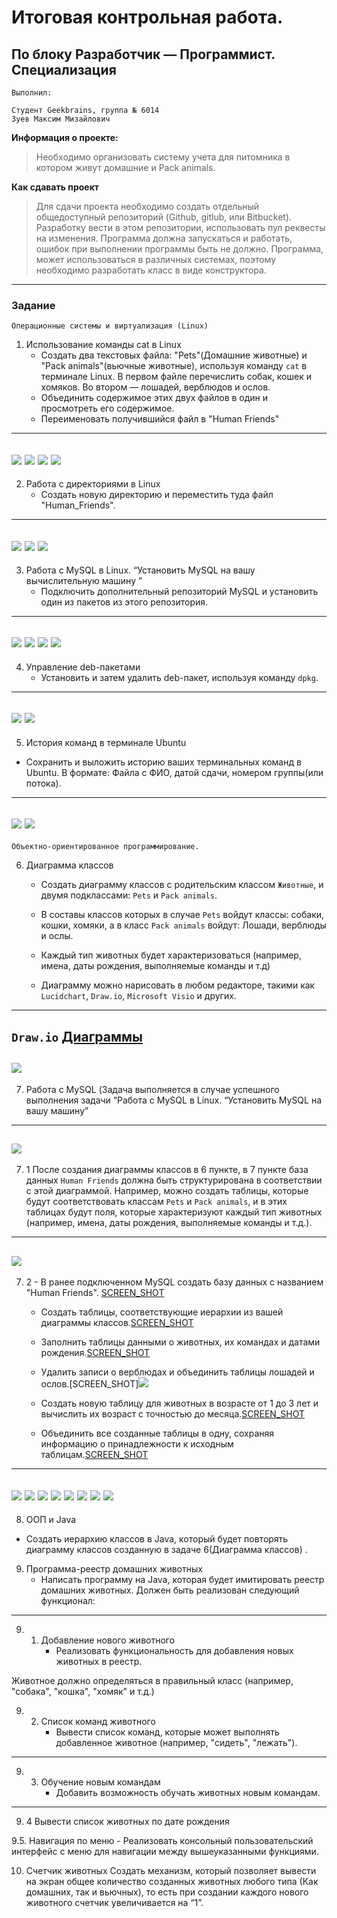 # Итоговая контрольная работа.

## По блоку Разработчик — Программист. Специализация
```
Выполнил:

Студент Geekbrains, группа № 6014
Зуев Максим Мизайлович
```

**Информация о проекте:**

> Необходимо организовать систему учета для питомника в котором живут домашние и Pack animals.

**Как сдавать проект**

>Для сдачи проекта необходимо создать отдельный общедоступный репозиторий (Github, gitlub, или Bitbucket). Разработку вести в этом репозитории, использовать пул реквесты на изменения. Программа должна запускаться и работать, ошибок при выполнении программы быть не должно. Программа, может использоваться в различных системах, поэтому необходимо разработать класс в виде конструктора.
---
### Задание
```
Операционные системы и виртуализация (Linux)
```

1. Использование команды cat в Linux
   - Создать два текстовых файла: "Pets"(Домашние животные) и "Pack animals"(вьючные животные), используя команду `cat` в терминале Linux. В первом файле перечислить собак, кошек и хомяков. Во втором — лошадей,  верблюдов и ослов.
   - Объединить содержимое этих двух файлов в один и просмотреть его  содержимое.
   - Переименовать получившийся файл в "Human Friends"

---
![](./ScreenShots/Screenshot%202024-08-26%20214332.png)
![](./ScreenShots/Screenshot%202024-08-26%20215240.png)
![](./ScreenShots/Screenshot%202024-08-26%20215540.png)
![](./ScreenShots/Screenshot%202024-08-26%20220457.png)
---
2. Работа с директориями в Linux
   - Создать новую директорию и переместить туда файл "Human_Friends".
---
![](./ScreenShots/Screenshot%202024-08-26%20222031.png)
![](./ScreenShots/Screenshot%202024-08-26%20222737.png)
![](./ScreenShots/Screenshot%202024-08-26%20222913.png)
---
3. Работа с MySQL в Linux. “Установить MySQL на вашу вычислительную машину ”
   - Подключить дополнительный репозиторий MySQL и установить один из пакетов из этого репозитория.
---
![](./ScreenShots/Screenshot%202024-08-26%20224846.png)
![](./ScreenShots/Screenshot%202024-08-26%20225421.png)
![](./ScreenShots/Screenshot%202024-08-26%20225231.png)
![](./ScreenShots/Screenshot%202024-08-26%20230054.png)
---

4. Управление deb-пакетами
   - Установить и затем удалить deb-пакет, используя команду `dpkg`.
---
   ![](./ScreenShots/Screenshot%202024-08-26%20232505.png)
   ![](./ScreenShots/Screenshot%202024-08-26%20233130.png)
---
 5. История команд в терминале Ubuntu

   - Сохранить и выложить историю ваших терминальных команд в Ubuntu. В формате: Файла с ФИО, датой сдачи, номером группы(или потока).
---
   ![](./ScreenShots/Screenshot%202024-08-26%20233650.png)
   ![](./ScreenShots/Screenshot%202024-08-26%20233656.png)
---
```
Объектно-ориентированное программирование.
```
6. Диаграмма классов
   - Создать диаграмму классов с родительским классом `Животные`, и двумя подклассами: `Pets` и `Pack animals`.

   - В составы классов которых в случае `Pets` войдут классы: собаки, кошки, хомяки, а в класс `Pack animals` войдут: Лошади, верблюды и ослы.

   - Каждый тип животных будет характеризоваться (например, имена, даты рождения, выполняемые команды и т.д)

   - Диаграмму можно нарисовать в любом редакторе, такими как `Lucidchart`, `Draw.io`, `Microsoft Visio` и других.
---
 `Draw.io` [Диаграммы](./Animals_diagramm/)
---
![](./Animals_diagramm/Animals_diagramm.svg)
---
7. Работа с MySQL (Задача выполняется в случае успешного выполнения задачи    “Работа с MySQL в Linux. “Установить MySQL на вашу машину”
---
![](./ScreenShots/Screenshot%202024-08-27%20232813.png)
---
7. 1 После создания диаграммы классов в 6 пункте, в 7 пункте база данных `Human Friends` должна быть структурирована в соответствии с этой диаграммой. Например, можно создать таблицы, которые будут соответствовать классам `Pets` и `Pack animals`, и в этих таблицах будут поля, которые характеризуют каждый тип животных (например, имена, даты рождения, выполняемые команды и т.д.).
---
![](./ScreenShots/Screenshot%202024-08-29%20003517.png)
---
7. 2   - В ранее подключенном MySQL создать базу данных с названием "Human Friends". [SCREEN_SHOT](./ScreenShots/Screenshot%202024-08-28%20215516.png)
   - Создать таблицы, соответствующие иерархии из вашей диаграммы классов.[SCREEN_SHOT](./ScreenShots/Screenshot%202024-08-29%20012922.png)

   - Заполнить таблицы данными о животных, их командах и датами рождения.[SCREEN_SHOT](./ScreenShots/Screenshot%202024-08-29%20014806.png)

   - Удалить записи о верблюдах и объединить таблицы лошадей и ослов.[SCREEN_SHOT]![](./ScreenShots/Screenshot%202024-08-29%20003225.png)

   - Создать новую таблицу для животных в возрасте от 1 до 3 лет и вычислить
   их возраст с точностью до месяца.[SCREEN_SHOT](./ScreenShots/Screenshot%202024-08-29%20013909.png)

   - Объединить все созданные таблицы в одну, сохраняя информацию о принадлежности к исходным таблицам.[SCREEN_SHOT](./ScreenShots/Screenshot%202024-08-29%20013722.png)
---
![](./ScreenShots/Screenshot%202024-08-28%20215516.png)
![](./ScreenShots/Screenshot%202024-08-29%20014746.png)
![](./ScreenShots/Screenshot%202024-08-29%20014806.png)
![](./ScreenShots/Screenshot%202024-08-29%20012922.png)
![](./ScreenShots/Screenshot%202024-08-29%20003225.png)
![](./ScreenShots/Screenshot%202024-08-29%20013909.png)
![](./ScreenShots/Screenshot%202024-08-29%20013722.png)
![](./ScreenShots/Screenshot%202024-08-29%20013727.png)
---
8.  ООП и Java
   - Создать иерархию классов в Java, который будет повторять диаграмму классов созданную в задаче 6(Диаграмма классов) .
9. Программа-реестр домашних животных
    - Написать программу на Java, которая будет имитировать реестр домашних животных. Должен быть реализован следующий функционал:
---
9. 1. Добавление нового животного
        - Реализовать функциональность для добавления новых животных в реестр.

Животное должно определяться в правильный класс (например, "собака", "кошка", "хомяк" и т.д.)


9. 2. Список команд животного
        - Вывести список команд, которые может выполнять добавленное животное (например, "сидеть", "лежать").
---

9. 3. Обучение новым командам
        - Добавить возможность обучать животных новым командам.
---
9. 4 Вывести список животных по дате рождения

9.5. Навигация по меню
        - Реализовать консольный пользовательский интерфейс с меню для навигации между вышеуказанными функциями.

10. Счетчик животных
Создать механизм, который позволяет вывести на экран общее количество созданных животных любого типа (Как домашних, так и вьючных), то есть при создании каждого нового животного счетчик увеличивается на “1”. 
